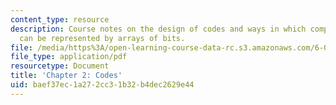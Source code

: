 ```yaml
---
content_type: resource
description: Course notes on the design of codes and ways in which complex objects
  can be represented by arrays of bits.
file: /media/https%3A/open-learning-course-data-rc.s3.amazonaws.com/6-050j-information-and-entropy-spring-2008/baef37ec1a272cc31b32b4dec2629e44_MIT6_050JS08_chapter2.pdf
file_type: application/pdf
resourcetype: Document
title: 'Chapter 2: Codes'
uid: baef37ec-1a27-2cc3-1b32-b4dec2629e44
---
```

